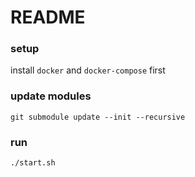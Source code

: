 # README

### setup

install `docker` and `docker-compose` first

### update modules

```
git submodule update --init --recursive

```


### run

```
./start.sh

```
